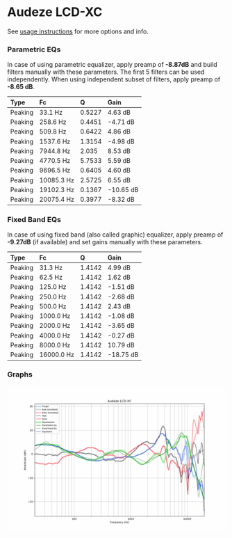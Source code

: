 # Audeze LCD-XC
See [usage instructions](https://github.com/jaakkopasanen/AutoEq#usage) for more options and info.

### Parametric EQs
In case of using parametric equalizer, apply preamp of **-8.87dB** and build filters manually
with these parameters. The first 5 filters can be used independently.
When using independent subset of filters, apply preamp of **-8.65 dB**.

| Type    | Fc         |      Q | Gain      |
|:--------|:-----------|:-------|:----------|
| Peaking | 33.1 Hz    | 0.5227 | 4.63 dB   |
| Peaking | 258.6 Hz   | 0.4451 | -4.71 dB  |
| Peaking | 509.8 Hz   | 0.6422 | 4.86 dB   |
| Peaking | 1537.6 Hz  | 1.3154 | -4.98 dB  |
| Peaking | 7944.8 Hz  | 2.035  | 8.53 dB   |
| Peaking | 4770.5 Hz  | 5.7533 | 5.59 dB   |
| Peaking | 9696.5 Hz  | 0.6405 | 4.60 dB   |
| Peaking | 10085.3 Hz | 2.5725 | 6.55 dB   |
| Peaking | 19102.3 Hz | 0.1367 | -10.65 dB |
| Peaking | 20075.4 Hz | 0.3977 | -8.32 dB  |

### Fixed Band EQs
In case of using fixed band (also called graphic) equalizer, apply preamp of **-9.27dB**
(if available) and set gains manually with these parameters.

| Type    | Fc         |      Q | Gain      |
|:--------|:-----------|:-------|:----------|
| Peaking | 31.3 Hz    | 1.4142 | 4.99 dB   |
| Peaking | 62.5 Hz    | 1.4142 | 1.62 dB   |
| Peaking | 125.0 Hz   | 1.4142 | -1.51 dB  |
| Peaking | 250.0 Hz   | 1.4142 | -2.68 dB  |
| Peaking | 500.0 Hz   | 1.4142 | 2.43 dB   |
| Peaking | 1000.0 Hz  | 1.4142 | -1.08 dB  |
| Peaking | 2000.0 Hz  | 1.4142 | -3.65 dB  |
| Peaking | 4000.0 Hz  | 1.4142 | -0.27 dB  |
| Peaking | 8000.0 Hz  | 1.4142 | 10.79 dB  |
| Peaking | 16000.0 Hz | 1.4142 | -18.75 dB |

### Graphs
![](./Audeze%20LCD-XC.png)